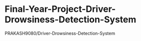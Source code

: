 # Final-Year-Project-Driver-Drowsiness-Detection-System
PRAKASH9080/Driver-Drowsiness-Detection-System
